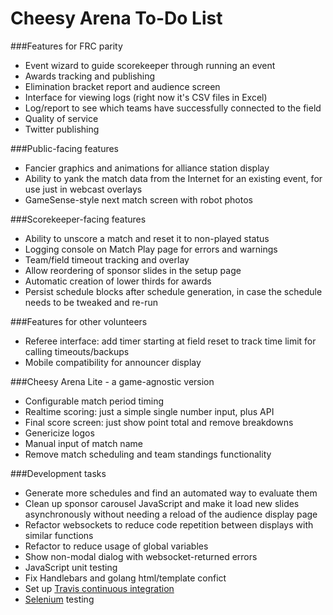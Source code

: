 Cheesy Arena To-Do List
=======================

###Features for FRC parity
* Event wizard to guide scorekeeper through running an event
* Awards tracking and publishing
* Elimination bracket report and audience screen
* Interface for viewing logs (right now it's CSV files in Excel)
* Log/report to see which teams have successfully connected to the field
* Quality of service
* Twitter publishing

###Public-facing features
* Fancier graphics and animations for alliance station display
* Ability to yank the match data from the Internet for an existing event, for use just in webcast overlays
* GameSense-style next match screen with robot photos

###Scorekeeper-facing features
* Ability to unscore a match and reset it to non-played status
* Logging console on Match Play page for errors and warnings
* Team/field timeout tracking and overlay
* Allow reordering of sponsor slides in the setup page
* Automatic creation of lower thirds for awards
* Persist schedule blocks after schedule generation, in case the schedule needs to be tweaked and re-run

###Features for other volunteers
* Referee interface: add timer starting at field reset to track time limit for calling timeouts/backups
* Mobile compatibility for announcer display

###Cheesy Arena Lite - a game-agnostic version
* Configurable match period timing
* Realtime scoring: just a simple single number input, plus API
* Final score screen: just show point total and remove breakdowns
* Genericize logos
* Manual input of match name
* Remove match scheduling and team standings functionality

###Development tasks
* Generate more schedules and find an automated way to evaluate them
* Clean up sponsor carousel JavaScript and make it load new slides asynchronously without needing a reload of the audience display page
* Refactor websockets to reduce code repetition between displays with similar functions
* Refactor to reduce usage of global variables
* Show non-modal dialog with websocket-returned errors
* JavaScript unit testing
* Fix Handlebars and golang html/template confict
* Set up [Travis continuous integration](https://travis-ci.org)
* [Selenium](http://www.seleniumhq.org) testing
